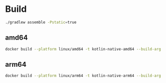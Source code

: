 # Build
```sh
./gradlew assemble -Pstatic=true
```
## amd64
```sh
docker build --platform linux/amd64 -t kotlin-native-amd64 --build-arg nativeFolder=linuxX64 .
```

## arm64
```sh
docker build --platform linux/arm64 -t kotlin-native-arm64 --build-arg nativeFolder=linuxArm64 .
```
